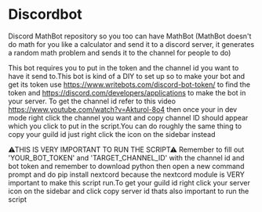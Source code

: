 # Discordbot
Discord MathBot repository so you too can have MathBot (MathBot doesn't do math for you like a calculator and send it to a discord server, it generates a random math problem and sends it to the channel for people to do)


This bot requires you to put in the token and the channel id you want to have it send to.This bot is kind of a DIY to set up so to make your bot and get its token use https://www.writebots.com/discord-bot-token/ to find the token and https://discord.com/developers/applications to make the bot in your server. To get the channel id refer to this video https://www.youtube.com/watch?v=Akturol-8o4 then once your in dev mode right click the channel you want and copy channel ID should appear which you click to put in the script.You can do roughly the same thing to copy your guild id just right click the icon on the sidebar instead


⚠THIS IS VERY IMPORTANT TO RUN THE SCRIPT⚠
Remember to fill out 'YOUR_BOT_TOKEN' and 'TARGET_CHANNEL_ID' with the channel id and bot token and remember to download python then open a new command prompt and do pip install nextcord because the nextcord module is VERY important to make this script run.To get your guild id right click your server icon on the sidebar and click copy server id thats also important to run the script
